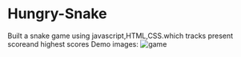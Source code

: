 # Hungry-Snake
Built a snake game using javascript,HTML,CSS.which tracks present scoreand highest scores
Demo images:
![game](https://github.com/vinayvvk527/Hungry-Snake/assets/90093224/56b1d70a-a775-4b08-b150-3e224b661017)
